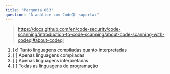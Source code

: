 ```yaml
---
title: "Pergunta 063"
question: "A análise com CodeQL suporta:"
---
```



> https://docs.github.com/en/code-security/code-scanning/introduction-to-code-scanning/about-code-scanning-with-codeql#about-codeql
1. [x] Tanto linguagens compiladas quanto interpretadas  
1. [ ] Apenas linguagens compiladas  
1. [ ] Apenas linguagens interpretadas  
1. [ ] Todas as linguagens de programação  
